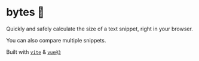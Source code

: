 # bytes 💽

Quickly and safely calculate the size of a text snippet, right in your browser.

You can also compare multiple snippets.

Built with [`vite`](https://github.com/vitejs/vite) & [`vue@3`](https://v3.vuejs.org)
